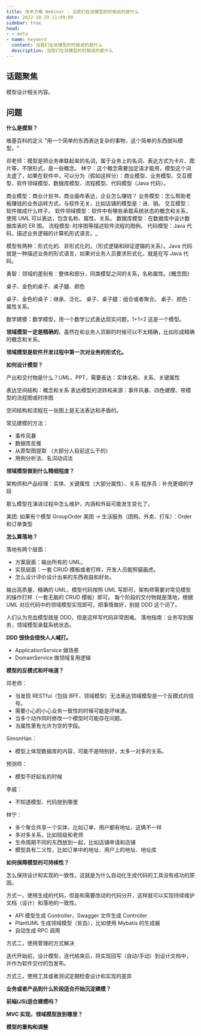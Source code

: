 ```yaml
---
title: 技术方案 Webinar - 当我们在说模型的时候说的是什么
date: 2022-10-29 21:09:00
sidebar: true
head:
- - meta
- name: keyword
  content: 当我们在说模型的时候说的是什么
  description: 当我们在说模型的时候说的是什么
---
```


## 话题聚焦

模型设计相关内容。

## 问题

**什么是模型？**

维基百科的定义 "用一个简单的东西表达复杂的事物，这个简单的东西就叫模型。"

邓老师：模型是把业务串联起来的名词，属于业务上的名词，表达方式为卡片、图片等，不限形式，是一些概念。
林宁：这个概念需要加定语才能用，模型这个词太虚了，如果在软件中，可以分为（假如这样分）：商业模型、业务模型、交互模型、软件领域模型、数据库模型、流程模型、代码模型（Java 代码）。

商业模型：商业计划书，商业画布表达，企业怎么赚钱？
业务模型：怎么帮助老板赚钱的业务运转方式，与软件无关，比如店铺的模型是：进、销。
交互模型：软件做成什么样子。
软件领域模型：软件中有哪些承载系统状态的概念和关系，使用 UML 可以表达，包含名称、属性、关系。
数据库模型：在数据库中设计数据库表的 ER 图。
流程模型: 时序图等描述软件流程的图例。
代码模型：Java 代码，描述业务逻辑的计算机形式语言。_

模型有两种：形式化的、非形式化的。（形式逻辑和辩证逻辑的关系）。Java 代码就是一种描述业务的形式语言，如果对业务人员要求形式化，就是在写 Java 代码。

勇智：领域的差别有：整体和部分，同类模型之间的关系，名称属性。《概念图》

桌子、金色的桌子、桌子腿、颜色

桌子、金色的桌子：继承、泛化。
桌子、桌子腿：组合或者聚合。
桌子、颜色：属性关系。

数学建模：数学模型，用一个数学公式表达现实问题，1+1=2 这是一个模型。

**领域模型一定是精确的**，虽然在和业务人员聊的时候可以不太精确，比如形成精确的概念和关系。

**领域模型是软件开发过程中第一次对业务的形式化。**

**如何设计模型？**

产出和交付物是什么？UML、PPT，需要表达：实体名称、关系、关键属性

表达空间结构：概念和关系
表达模型的流转和来源：事件风暴、四色建模、带模型的流程图或时序图

空间结构和流程在一张图上是无法表达和矛盾的。

常见建模的方法：

- 事件风暴
- 数据库反推
- 从原型图提取 （大部分人目前这么干的）
- 用例分析法、名词动词法

**领域模型做到什么精细程度？**

架构师和产品经理：实体、关键属性（大部分属性）、关系
程序员：补充更细的字段

那么模型在演进过程中怎么维护，内涵和外延可能发生变化了。

美团: 如果有个模型 GroupOrder
美团 → 生活服务（团购、外卖、打车）：Order 和订单类型

**怎么算落地？**

落地有两个层面：

- 方案层面：输出所有的 UML。
- 实现层面：一套 CRUD 模板或者打样，开发人员能照猫画虎。
- 怎么设计评价设计出来的东西收益和好处。

输出高质量、精确的 UML，模型代码按照 UML 写即可，架构师需要对常见模型的操作打样（一套无脑的 CRUD 模板）即可。 每个阶段的交付物就是落地，根据 UML 对应代码中的领域模型实现即可，把事情做好，别提 DDD 这个词了。

人们认为充血模型就是 DDD，但是这样写代码非常困难。 落地指南：业务写到服务，领域模型承载系统状态。

**DDD 很快会很快人人喊打。**

- ApplicationService 做场景
- DomainService 做领域复用逻辑

**模型的反模式和坏味道？**

邓老师：

- 当发现 RESTful（包括 BFF、领域模型）无法表达领域模型是一个反模式的信号。
- 需要小心的小心业务一致性的时候可能是坏味道。
- 当多个动作同时修改一个模型时可能存在问题。
- 当属性里有允许为空的字段。

SimonHan：

- 模型上体现数据库的内容，可能不是特别好，太多一对多的关系。

预测师：

- 模型不好起名的时候

李威：

- 不知道模型、代码放到哪里

林宁：

- 多个聚合共享一个实体，比如订单、用户都有地址，这俩不一样
- 多对多关系，比如班级和老师
- 生命周期不同的东西放到一起，比如店铺申请和店铺
- 模型具有二义性，比如订单中的地址、用户上的地址、地址库

**如何保障模型的可持续性？**

怎么保持设计和实现的一致性，这就是为什么自动化生成代码的工具没有成功的原因。

方式一，使用生成的代码，但是和需要改动的代码分开，这样就可以实现持续维护文档（设计）和落地的一致性。

- API 模型生成 Controller，Swagger 文件生成 Controller
- PlantUML 生成领域模型（贫血），比如使用 Mybatis 的生成器
- 自动生成 RPC 调用

方式二，使用管理的方式解决

迭代开始前，设计模型，迭代结束后，将实现回写（自动/手动）到设计文档中，并作为软件交付的包发布。

方式三，使用工具或者测试定期检查设计和实现的差异

**业务或者产品到什么阶段适合开始沉淀建模？**

**前端(JS)适合建模吗？**

**MVC 实现，领域模型放到哪里？**

**模型的重构和调整**
